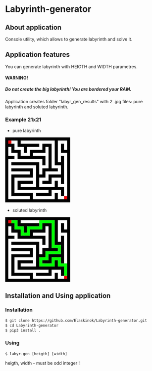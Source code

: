 # Labyrinth-generator

## About application

Console utility, which allows to generate labyrinth and solve it.

## Application features

You can generate labyrinth with HEIGTH and WIDTH parametres.

#### WARNING!
##### Do not create the big labyrinth! You are bordered your RAM.

Application creates folder "labyr_gen_results" with 2 .jpg files: pure labyrinth and soluted labyrinth.

### Example 21x21

- pure labyrinth

![pure labyrinth](example_21x21/labyrinth.jpg)
- soluted labyrinth

![pure labyrinth](example_21x21/soluted_labyrinth.jpg)

## Installation and Using application

### Installation

    $ git clone https://github.com/Elaskinok/Labyrinth-generator.git
    $ cd Labyrinth-generator
    $ pip3 install .
    
### Using

    $ labyr-gen [heigth] [width]
    
heigth, width - must be odd integer !
